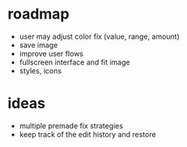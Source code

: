 # roadmap

- user may adjust color fix (value, range, amount)
- save image
- improve user flows
- fullscreen interface and fit image
- styles, icons

# ideas

- multiple premade fix strategies
- keep track of the edit history and restore

